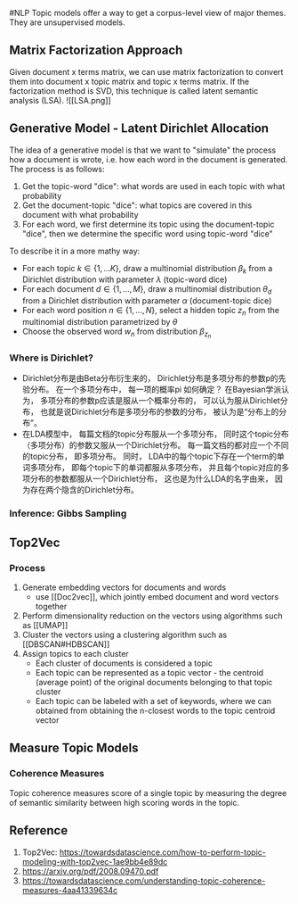 #NLP 
Topic models offer a way to get a corpus-level view of major themes. They are unsupervised models.

## Matrix Factorization Approach
Given document x terms matrix, we can use matrix factorization to convert them into document x topic matrix and topic x terms matrix. If the factorization method is SVD, this technique is called latent semantic analysis (LSA).
![[LSA.png]]

## Generative Model - Latent Dirichlet Allocation
The idea of a generative model is that we want to "simulate" the process how a document is wrote, i.e. how each word in the document is generated. The process is as follows:
1. Get the topic-word "dice": what words are used in each topic with what probability
2. Get the document-topic "dice": what topics are covered in this document with what probability
3. For each word, we first determine its topic using the document-topic "dice", then we determine the specific word using topic-word "dice"

To describe it in a more mathy way:
- For each topic $k \in \{1, ... K\}$, draw a multinomial distribution $\beta_k$ from a Dirichlet distribution with parameter $\lambda$ (topic-word dice)
- For each document $d \in \{1, ..., M\}$, draw a multinomial distribution $\theta_d$ from a Dirichlet distribution with parameter $\alpha$ (document-topic dice)
- For each word position $n \in \{1, ..., N\}$, select a hidden topic $z_n$ from the multinomial distribution parametrized by $\theta$
- Choose the observed word $w_n$ from distribution $\beta_{z_n}$

### Where is Dirichlet?
- Dirichlet分布是由Beta分布衍⽣来的， Dirichlet分布是多项分布的参数p的先验分布。 在⼀个多项分布中， 每⼀项的概率pi 如何确定？ 在Bayesian学派认为， 多项分布的参数p应该是服从⼀个概率分布的， 可以认为服从Dirichlet分 布， 也就是说Dirichlet分布是多项分布的参数的分布， 被认为是“分布上的分布”。
- 在LDA模型中， 每篇⽂档的topic分布服从⼀个多项分布， 同时这个topic分布（多项分布）的参数又服从⼀个Dirichlet分布。 每⼀篇⽂档的都对应⼀个不同的topic分布， 即多项分布。 同时， LDA中的每个topic下存在⼀个term的单词多项分布， 即每个topic下的单词都服从多项分布， 并且每个topic对应的多项分布的参数都服从⼀个Dirichlet分布， 这也是为什么LDA的名字由来， 因为存在两个隐含的Dirichlet分布。

### Inference: Gibbs Sampling

## Top2Vec
### Process
1. Generate embedding vectors for documents and words
	- use [[Doc2vec]], which jointly embed document and word vectors together
2. Perform dimensionality reduction on the vectors using algorithms such as [[UMAP]]
3. Cluster the vectors using a clustering algorithm such as [[DBSCAN#HDBSCAN]]
4. Assign topics to each cluster
	- Each cluster of documents is considered a topic
	- Each topic can be represented as a topic vector - the centroid (average point) of the original documents belonging to that topic cluster
	- Each topic can be labeled with a set of keywords, where we can obtained from obtaining the n-closest words to the topic centroid vector

## Measure Topic Models
### Coherence Measures
Topic coherence measures score of a single topic by measuring the degree of semantic similarity between high scoring words in the topic. 
## Reference
1. Top2Vec: https://towardsdatascience.com/how-to-perform-topic-modeling-with-top2vec-1ae9bb4e89dc
2. https://arxiv.org/pdf/2008.09470.pdf
3. https://towardsdatascience.com/understanding-topic-coherence-measures-4aa41339634c